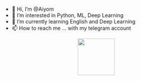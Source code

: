 - 👋 Hi, I’m @Aiyom
- 👀 I’m interested in Python, ML, Deep Learning
- 🌱 I’m currently learning English and Deep Learning
- 📫 How to reach me ... with my telegram account

<!---
Aiyom/Aiyom is a ✨ special ✨ repository because its `README.md` (this file) appears on your GitHub profile.
You can click the Preview link to take a look at your changes.
--->
<div id="header" align="center">
  <img src="https://media.giphy.com/media/M9gbBd9nbDrOTu1Mqx/giphy.gif" width="100"/>
</div>
